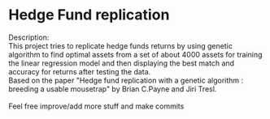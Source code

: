 # Hedge Fund replication
Description:<br/>
This project tries to replicate hedge funds returns by using genetic algorithm to find optimal assets from a set of about 4000 assets for training the linear regression model and then displaying the best match and accuracy for returns after testing the data.<br/>
Based on the paper "Hedge fund replication with a genetic algorithm : breeding a usable mousetrap" by Brian C.Payne and Jiri Tresl.<br/>
<br/>
Feel free improve/add more stuff and make commits